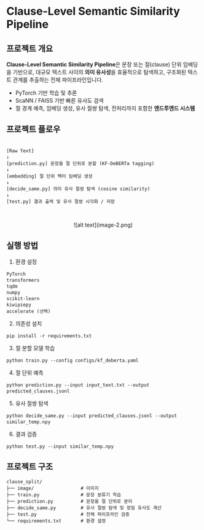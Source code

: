 # Clause-Level Semantic Similarity Pipeline

## 프로젝트 개요

**Clause-Level Semantic Similarity Pipeline**은 문장 또는 절(clause) 단위 임베딩을 기반으로, 대규모 텍스트 사이의 **의미 유사성**을 효율적으로 탐색하고, 구조화된 텍스트 관계를 추출하는 전체 파이프라인입니다.  

- PyTorch 기반 학습 및 추론
- ScaNN / FAISS 기반 빠른 유사도 검색
- 절 경계 예측, 임베딩 생성, 유사 절쌍 탐색, 전처리까지 포함한 **엔드투엔드 시스템**


## 프로젝트 플로우
```

[Raw Text]
↓
[prediction.py] 문장을 절 단위로 분할 (KF-DeBERTa tagging)
↓
[embedding] 절 단위 벡터 임베딩 생성
↓
[decide_same.py] 의미 유사 절쌍 탐색 (cosine similarity)
↓
[test.py] 결과 출력 및 유사 절쌍 시각화 / 저장
```
<br>

<p align="center">
![alt text](image-2.png)
</p>

## 실행 방법
1. 환경 설정
```
PyTorch
transformers
tqdm
numpy
scikit-learn
kiwipiepy
accelerate (선택)
```
2. 의존성 설치
```
pip install -r requirements.txt
```
3. 절 분할 모델 학습
```
python train.py --config configs/kf_deberta.yaml
```
4. 절 단위 예측
```
python prediction.py --input input_text.txt --output predicted_clauses.jsonl
```
5. 유사 절쌍 탐색
```
python decide_same.py --input predicted_clauses.jsonl --output similar_temp.npy
```
6. 결과 검증
```
python test.py --input similar_temp.npy
```

## 프로젝트 구조

```
clause_split/
├── image/                 # 이미지
├── train.py               # 문장 분류기 학습
├── prediction.py          # 문장을 절 단위로 분리
├── decide_same.py         # 유사 절쌍 탐색 및 정밀 유사도 계산
├── test.py                # 전체 파이프라인 검증
└── requirements.txt       # 환경 설정
```
